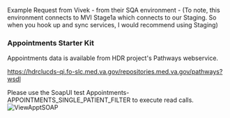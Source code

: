 Example Request from Vivek - from their SQA environment - (To note, this environment connects to MVI Stage1a which connects to our Staging. So when you hook up and sync services, I would recommend using Staging)

### Appointments Starter Kit

Appointments data is available from HDR project's Pathways webservice. 
 
https://hdrclucds-qi.fo-slc.med.va.gov/repositories.med.va.gov/pathways?wsdl
 
Please use the SoapUI test Appointments-APPOINTMENTS_SINGLE_PATIENT_FILTER to execute read calls.
![ViewApptSOAP](https://github.com/department-of-veterans-affairs/vets.gov-team/blob/master/Products/Health%20care/ViewAppointments/ExampleRequest/ViewApptSOAP.png)
 
